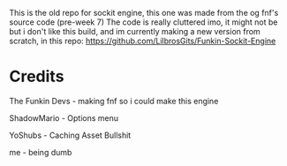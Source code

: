 This is the old repo for sockit engine, this one was made from the og fnf's source code (pre-week 7)
The code is really cluttered imo, it might not be but i don't like this build, and im currently making a new version from scratch, in this repo: https://github.com/LilbrosGits/Funkin-Sockit-Engine
# Credits

The Funkin Devs - making fnf so i could make this engine

ShadowMario - Options menu

YoShubs - Caching Asset Bullshit

me - being dumb
